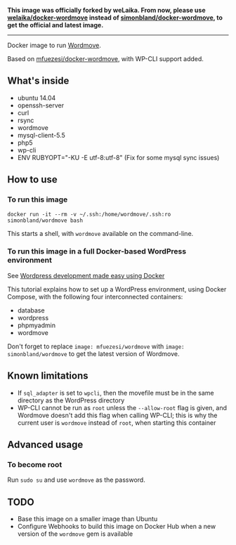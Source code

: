 **This image was officially forked by weLaika. From now, please use
[welaika/docker-wordmove](https://github.com/welaika/docker-wordmove) instead of
[simonbland/docker-wordmove](https://github.com/simonbland/docker-wordmove), to
get the official and latest image.**

---

Docker image to run [Wordmove](https://welaika.github.io/wordmove/).

Based on [mfuezesi/docker-wordmove](
https://github.com/mfuezesi/docker-wordmove), with WP-CLI support added. 

## What's inside

* ubuntu 14.04
* openssh-server
* curl
* rsync
* wordmove
* mysql-client-5.5
* php5
* wp-cli
* ENV RUBYOPT="-KU -E utf-8:utf-8" (Fix for some mysql sync issues)

## How to use

### To run this image

`docker run -it --rm -v ~/.ssh:/home/wordmove/.ssh:ro simonbland/wordmove bash`

This starts a shell, with `wordmove` available on the command-line.

### To run this image in a full Docker-based WordPress environment

See [Wordpress development made easy using Docker](
https://medium.com/cluetip/wordpress-development-made-easy-440b564185f2)

This tutorial explains how to set up a WordPress environment, using Docker
Compose, with the following four interconnected containers:

* database
* wordpress
* phpmyadmin
* wordmove

Don't forget to replace `image: mfuezesi/wordmove` with `image: 
simonbland/wordmove` to get the latest version of Wordmove.

## Known limitations

* If `sql_adapter` is set to `wpcli`, then the movefile must be in the same
  directory as the WordPress directory
* WP-CLI cannot be run as `root` unless the `--allow-root` flag is given, and
  Wordmove doesn't add this flag when calling WP-CLI; this is why the current
  user is `wordmove` instead of `root`, when starting this container

## Advanced usage

### To become root

Run `sudo su` and use `wordmove` as the password.

## TODO

* Base this image on a smaller image than Ubuntu
* Configure Webhooks to build this image on Docker Hub when a new version of
  the `wordmove` gem is available